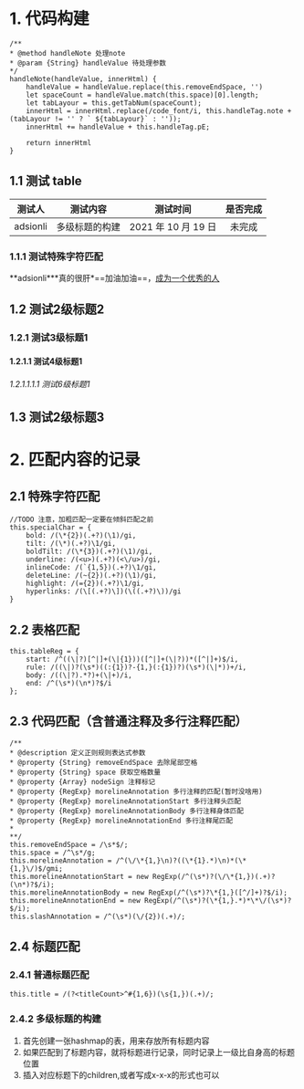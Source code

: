 # 1. 代码构建

```
/**
* @method handleNote 处理note
* @param {String} handleValue 待处理参数
*/
handleNote(handleValue, innerHtml) {
    handleValue = handleValue.replace(this.removeEndSpace, '')
    let spaceCount = handleValue.match(this.space)[0].length;
    let tabLayour = this.getTabNum(spaceCount);
    innerHtml = innerHtml.replace(/code_font/i, this.handleTag.note + (tabLayour != '' ? ` ${tabLayour}` : ''));
    innerHtml += handleValue + this.handleTag.pE;

    return innerHtml
}
```

## 1.1 测试 table

|  测试人  |    测试内容    |      测试时间       | 是否完成 |
| :------: | :------------: | :-----------------: | :------: |
| adsionli | 多级标题的构建 | 2021 年 10 月 19 日 |  未完成  |

### 1.1.1 测试特殊字符匹配

**adsionli\***真的很肝\*==加油加油==，<u>成为一个优秀的人</u>

## 1.2 测试2级标题2

### 1.2.1 测试3级标题1

#### 1.2.1.1 测试4级标题1

###### 1.2.1.1.1.1 测试6级标题1

## 1.3 测试2级标题3

# 2. 匹配内容的记录

## 2.1 特殊字符匹配

```
//TODO 注意，加粗匹配一定要在倾斜匹配之前
this.specialChar = {
    bold: /(\*{2})(.+?)(\1)/gi,
    tilt: /(\*)(.+?)\1/gi,
    boldTilt: /(\*{3})(.+?)(\1)/gi,
    underline: /(<u>)(.+?)(<\/u>)/gi,
    inlineCode: /(`{1,5})(.+?)\1/gi,
    deleteLine: /(~{2})(.+?)(\1)/gi,
    highlight: /(={2})(.+?)\1/gi,
    hyperlinks: /(\[(.+?)\])(\((.+?)\))/gi
}
```

## 2.2 表格匹配

```
this.tableReg = {
    start: /^((\|?)[^|]+(\|{1}))([^|]+(\|?))*([^|]+)$/i,
    rule: /((\|)?(\s*)((:{1})?-{1,}(:{1})?)(\s*)(\|*))+/i,
    body: /((\|?).*?)+(\|+)/i,
    end: /^(\s*)(\n*)?$/i
};
```

## 2.3 代码匹配（含普通注释及多行注释匹配）
```
/**
* @description 定义正则规则表达式参数
* @property {String} removeEndSpace 去除尾部空格
* @property {String} space 获取空格数量
* @property {Array} nodeSign 注释标记
* @property {RegExp} morelineAnnotation 多行注释的匹配(暂时没啥用)
* @property {RegExp} morelineAnnotationStart 多行注释头匹配
* @property {RegExp} morelineAnnotationBody 多行注释身体匹配
* @property {RegExp} morelineAnnotationEnd 多行注释尾匹配
*
**/
this.removeEndSpace = /\s*$/;
this.space = /^\s*/g;
this.morelineAnnotation = /^(\/\*{1,}\n)?((\*{1}.*)\n)*(\*{1,}\/)$/gmi;
this.morelineAnnotationStart = new RegExp(/^(\s*)?(\/\*{1,})(.+)?(\n*)?$/i);
this.morelineAnnotationBody = new RegExp(/^(\s*)?\*{1,}([^/]+)?$/i);
this.morelineAnnotationEnd = new RegExp(/^(\s*)?(\*{1,}.*)*\*\/(\s*)?$/i);
this.slashAnnotation = /^(\s*)(\/{2})(.+)/;
```

## 2.4 标题匹配
### 2.4.1 普通标题匹配
```
this.title = /(?<titleCount>^#{1,6})(\s{1,})(.+)/;
```
### 2.4.2 多级标题的构建
1. 首先创建一张hashmap的表，用来存放所有标题内容
2. 如果匹配到了标题内容，就将标题进行记录，同时记录上一级比自身高的标题位置
3. 插入对应标题下的children,或者写成x-x-x的形式也可以